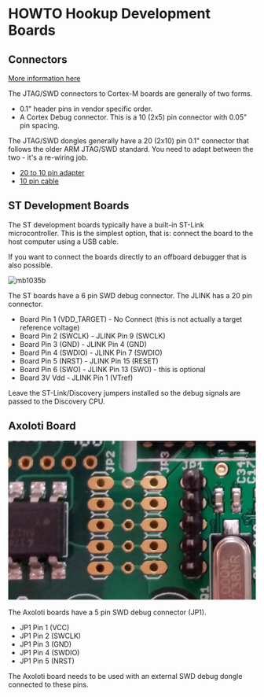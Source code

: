 # HOWTO Hookup Development Boards

## Connectors

[More information here](http://infocenter.arm.com/help/topic/com.arm.doc.faqs/attached/13634/cortex_debug_connectors.pdf)

The JTAG/SWD connectors to Cortex-M boards are generally of two forms.

 * 0.1" header pins in vendor specific order.
 * A Cortex Debug connector. This is a 10 (2x5) pin connector with 0.05" pin spacing.

The JTAG/SWD dongles generally have a 20 (2x10) pin 0.1" connector that follows the older ARM JTAG/SWD standard.
You need to adapt between the two - it's a re-wiring job.

 * [20 to 10 pin adapter](https://www.adafruit.com/products/2094)
 * [10 pin cable](https://www.adafruit.com/products/1675)


## ST Development Boards

The ST development boards typically have a built-in ST-Link microcontroller.
This is the simplest option, that is: connect the board to the host computer using a USB cable.

If you want to connect the boards directly to an offboard debugger that is also possible.

![mb1035b](pics/mb1035b.jpg "mb1035b_image")

The ST boards have a 6 pin SWD debug connector.
The JLINK has a 20 pin connector.

 * Board Pin 1 (VDD_TARGET) - No Connect (this is not actually a target reference voltage)
 * Board Pin 2 (SWCLK) - JLINK Pin 9 (SWCLK)
 * Board Pin 3 (GND) - JLINK Pin 4 (GND)
 * Board Pin 4 (SWDIO) - JLINK Pin 7 (SWDIO)
 * Board Pin 5 (NRST) - JLINK Pin 15 (RESET)
 * Board Pin 6 (SWO) - JLINK Pin 13 (SWO) - this is optional
 * Board 3V Vdd - JLINK Pin 1 (VTref)

Leave the ST-Link/Discovery jumpers installed so the debug signals are passed to the Discovery CPU.

## Axoloti Board

![axoloti](pics/axoloti.jpg "axoloti_image")

The Axoloti boards have a 5 pin SWD debug connector (JP1).

 * JP1 Pin 1 (VCC)
 * JP1 Pin 2 (SWCLK)
 * JP1 Pin 3 (GND)
 * JP1 Pin 4 (SWDIO)
 * JP1 Pin 5 (NRST)

The Axoloti board needs to be used with an external SWD debug dongle connected to these pins.



